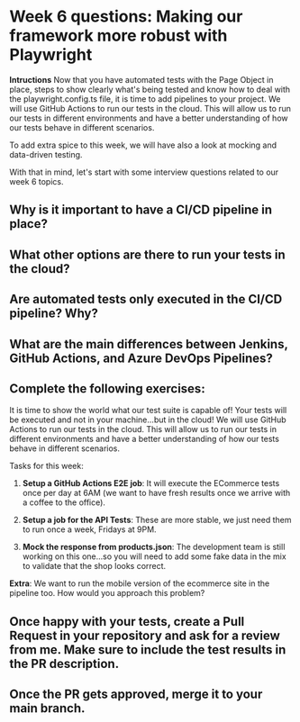 # Week 6 questions: Making our framework more robust with Playwright

**Intructions**
Now that you have automated tests with the Page Object in place, steps to show clearly what's being tested and know how to deal with the playwright.config.ts file, it is time to add pipelines to your project. We will use GitHub Actions to run our tests in the cloud. This will allow us to run our tests in different environments and have a better understanding of how our tests behave in different scenarios.

To add extra spice to this week, we will have also a look at mocking and data-driven testing.

With that in mind, let's start with some interview questions related to our week 6 topics.

## Why is it important to have a CI/CD pipeline in place?

## What other options are there to run your tests in the cloud?

## Are automated tests only executed in the CI/CD pipeline? Why?

## What are the main differences between Jenkins, GitHub Actions, and Azure DevOps Pipelines?

## Complete the following exercises:

It is time to show the world what our test suite is capable of! Your tests will be executed and not in your machine...but in the cloud! We will use GitHub Actions to run our tests in the cloud. This will allow us to run our tests in different environments and have a better understanding of how our tests behave in different scenarios.

Tasks for this week:

1. **Setup a GitHub Actions E2E job**: It will execute the ECommerce tests once per day at 6AM (we want to have fresh results once we arrive with a coffee to the office).

2. **Setup a job for the API Tests**: These are more stable, we just need them to run once a week, Fridays at 9PM.

3. **Mock the response from products.json**: The development team is still working on this one...so you will need to add some fake data in the mix to validate that the shop looks correct.

**Extra**: We want to run the mobile version of the ecommerce site in the pipeline too. How would you approach this problem?

## Once happy with your tests, create a Pull Request in your repository and ask for a review from me. Make sure to include the test results in the PR description.

## Once the PR gets approved, merge it to your main branch.
